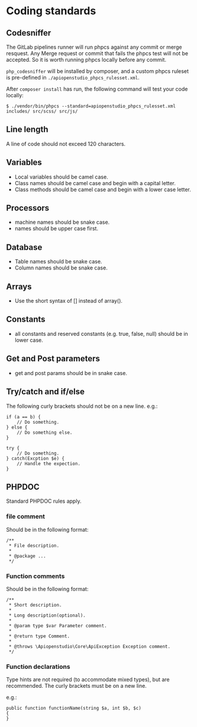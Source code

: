 Coding standards
================

Codesniffer
-----------

The GitLab pipelines runner will run phpcs against any commit or merge resquest.
Any Merge request or commit that fails the phpcs test will not be accepted.
So it is worth running phpcs locally before any commit.

`php_codesniffer` will be installed by composer,
and a custom phpcs ruleset is pre-defined in `./apiopenstudio_phpcs_rulesset.xml`.

After `composer install` has run, the following command will test your code locally:

    $ ./vendor/bin/phpcs --standard=apiopenstudio_phpcs_rulesset.xml includes/ src/scss/ src/js/

Line length
-----------

A line of code should not exceed 120 characters.

Variables
---------

* Local variables should be camel case.
* Class names should be camel case and begin with a capital letter.
* Class methods should be camel case and begin with a lower case letter.

Processors
----------

* machine names should be snake case.
* names should be upper case first.

Database
--------

* Table names should be snake case.
* Column names should be snake case.

Arrays
------

* Use the short syntax of [] instead of array().

Constants
--------

* all constants and reserved constants (e.g. true, false, null) should be in lower case.

Get and Post parameters
-----------------------

* get and post params should be in snake case. 

Try/catch and if/else
---------------------

The following curly brackets should not be on a new line. e.g.:

    if (a == b) {
        // Do something.
    } else {
        // Do something else.
    }
    
    try {
        // Do something.
    } catch(Excption $e) {
        // Handle the expection.
    }

PHPDOC
------

Standard PHPDOC rules apply.

### file comment

Should be in the following format:

    /**
     * File description.
     *
     * @package ...
     */

### Function comments

Should be in the following format:

    /**
     * Short description.
     * 
     * Long description(optional).
     *
     * @param type $var Parameter comment.
     *
     * @return type Comment.
     * 
     * @throws \Apiopenstudio\Core\ApiException Exception comment.
     */

### Function declarations

Type hints are not required (to accommodate mixed types), but are recommended.
The curly brackets must be on a new line.

e.g.:

    public function functionName(string $a, int $b, $c)
    {
    }